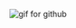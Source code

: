 ![gif for github](https://user-images.githubusercontent.com/98304653/194688946-6a476916-98f2-4593-8828-4df67f3fc4c2.gif)
